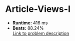 # Article-Views-I
- **Runtime:** 416 ms
- **Beats:** 88.24%<br>
[Link to problem description](https://leetcode.com/problems/article-views-i/submissions/1291879919/?envType=study-plan-v2&envId=top-sql-50)
